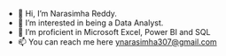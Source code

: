 - 👋 Hi, I’m Narasimha Reddy.
- 👀 I’m interested in being a Data Analyst.
- 🌱 I’m proficient in Microsoft Excel, Power BI and SQL
- 📫 You can reach me here ynarasimha307@gmail.com

<!---
YNR307/YNR307 is a ✨ special ✨ repository because its `README.md` (this file) appears on your GitHub profile.
You can click the Preview link to take a look at your changes.
--->
